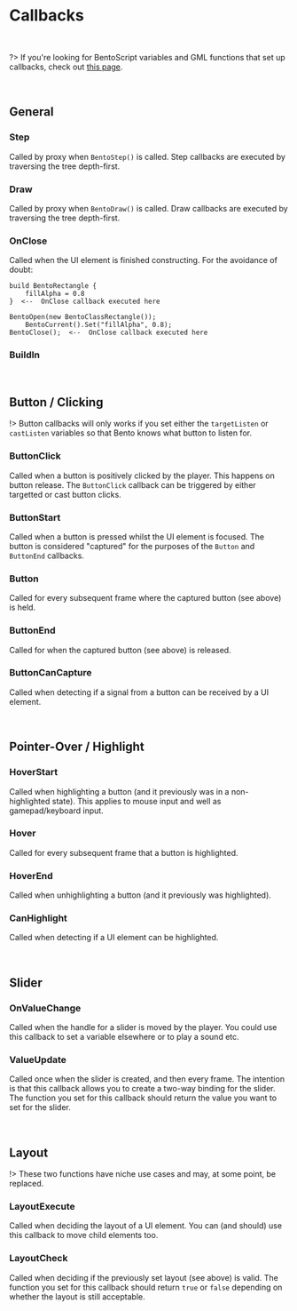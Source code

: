 # Callbacks

&nbsp;

?> If you're looking for BentoScript variables and GML functions that set up callbacks, check out [this page](Shared-Callbacks).

&nbsp;

## General

### Step

Called by proxy when `BentoStep()` is called. Step callbacks are executed by traversing the tree depth-first.

### Draw

Called by proxy when `BentoDraw()` is called. Draw callbacks are executed by traversing the tree depth-first.

### OnClose

Called when the UI element is finished constructing. For the avoidance of doubt:

```
build BentoRectangle {
	fillAlpha = 0.8
}  <--  OnClose callback executed here
```

```gml
BentoOpen(new BentoClassRectangle());
	BentoCurrent().Set("fillAlpha", 0.8);
BentoClose();  <--  OnClose callback executed here
```

### BuildIn

&nbsp;

## Button / Clicking

!> Button callbacks will only works if you set either the `targetListen` or `castListen` variables so that Bento knows what button to listen for.

### ButtonClick

Called when a button is positively clicked by the player. This happens on button release. The `ButtonClick` callback can be triggered by either targetted or cast button clicks.

### ButtonStart

Called when a button is pressed whilst the UI element is focused. The button is considered "captured" for the purposes of the `Button` and `ButtonEnd` callbacks.

### Button

Called for every subsequent frame where the captured button (see above) is held.

### ButtonEnd

Called for when the captured button (see above) is released.

### ButtonCanCapture

Called when detecting if a signal from a button can be received by a UI element.

&nbsp;

## Pointer-Over / Highlight

### HoverStart

Called when highlighting a button (and it previously was in a non-highlighted state). This applies to mouse input and well as gamepad/keyboard input.

### Hover

Called for every subsequent frame that a button is highlighted.

### HoverEnd

Called when unhighlighting a button (and it previously was highlighted).

### CanHighlight

Called when detecting if a UI element can be highlighted.

&nbsp;

## Slider

### OnValueChange

Called when the handle for a slider is moved by the player. You could use this callback to set a variable elsewhere or to play a sound etc. 

### ValueUpdate

Called once when the slider is created, and then every frame. The intention is that this callback allows you to create a two-way binding for the slider. The function you set for this callback should return the value you want to set for the slider.

&nbsp;

## Layout

!> These two functions have niche use cases and may, at some point, be replaced.

### LayoutExecute

Called when deciding the layout of a UI element. You can (and should) use this callback to move child elements too.

### LayoutCheck

Called when deciding if the previously set layout (see above) is valid. The function you set for this callback should return `true` or `false` depending on whether the layout is still acceptable.